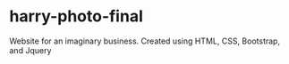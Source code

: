 # harry-photo-final
 Website for an imaginary business. Created using HTML, CSS, Bootstrap, and Jquery
